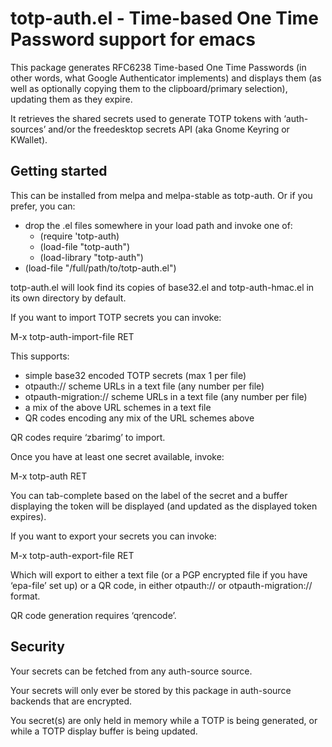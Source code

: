 # totp-auth.el - Time-based One Time Password support for emacs

This package generates RFC6238 Time-based One Time Passwords
(in other words, what Google Authenticator implements)
and displays them (as well as optionally copying them to
the clipboard/primary selection), updating them as they expire.

It retrieves the shared secrets used to generate TOTP tokens
with ‘auth-sources’ and/or the freedesktop secrets API (aka
Gnome Keyring or KWallet).

## Getting started

This can be installed from melpa and melpa-stable as totp-auth.
Or if you prefer, you can:

 - drop the .el files somewhere in your load path and invoke one of:
   - (require 'totp-auth)
   - (load-file "totp-auth")
   - (load-library "totp-auth")
 - (load-file "/full/path/to/totp-auth.el")

totp-auth.el will look find its copies of base32.el and totp-auth-hmac.el in
its own directory by default.

If you want to import TOTP secrets you can invoke:

  M-x totp-auth-import-file RET

This supports:

  - simple base32 encoded TOTP secrets (max 1 per file)
  - otpauth:// scheme URLs in a text file (any number per file)
  - otpauth-migration:// scheme URLs in a text file (any number per file)
  - a mix of the above URL schemes in a text file
  - QR codes encoding any mix of the URL schemes above

QR codes require ‘zbarimg’ to import.

Once you have at least one secret available, invoke:

  M-x totp-auth RET

You can tab-complete based on the label of the secret and a
buffer displaying the token will be displayed (and updated as
the displayed token expires).

If you want to export your secrets you can invoke:

  M-x totp-auth-export-file RET 

Which will export to either a text file (or a PGP encrypted file
if you have ‘epa-file’ set up) or a QR code, in either otpauth://
or otpauth-migration:// format.

QR code generation requires ‘qrencode’.

## Security

Your secrets can be fetched from any auth-source source.

Your secrets will only ever be stored by this package in
auth-source backends that are encrypted.

You secret(s) are only held in memory while a TOTP is being
generated, or while a TOTP display buffer is being updated.
